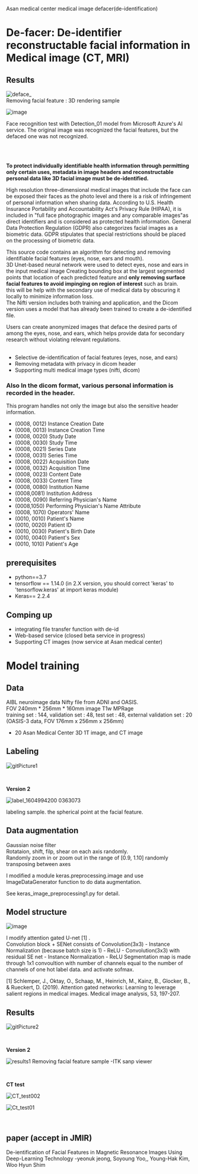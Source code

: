Asan medical center medical image defacer(de-identification)
# De-facer: De-identifier reconstructable facial information in Medical image (CT, MRI) 

## Results 
![deface_](https://user-images.githubusercontent.com/49013508/93426650-6eef2b80-f8f7-11ea-926d-dcf81076b3fd.png)  
Removing facial feature : 3D rendering sample 
  
![image](https://user-images.githubusercontent.com/49013508/97131100-95ba4080-1786-11eb-92fe-1dfebf54b3e1.png)  

Face recognition test with Detection_01 model from Microsoft Azure's AI service. The original image was recognized the facial features, but the defaced one was not recognized.  


<br/>

<br/>

__To protect individually identifiable health information through permitting only certain uses, metadata in image headers and reconstructable personal data like 3D facial image must be de-identified.__ 

High resolution three-dimensional medical images that include the face can be exposed their faces as the photo level and there is a risk of infringement of personal information when sharing data. According to U.S. Health Insurance Portability and Accountability Act's Privacy Rule (HIPAA), it is included in "full face photographic images and any comparable images"as direct identifiers and is considered as protected health information. General Data Protection Regulation (GDPR) also categorizes facial images as a biometric data. GDPR stipulates that special restrictions should be placed on the processing of biometric data.   



This source code contains an algorithm for detecting and removing identifiable facial features (eyes, nose, ears and mouth).  
3D Unet-based neural network were used to detect eyes, nose and ears in the input medical image
Creating bounding box at the largest segmented points that location of each predicted feature and __only removing surface facial features to avoid impinging on region of interest__ such as brain.     
this will be help with the secondary use of medical data by obscuring it locally to minimize information loss.  
The Nifti version includes both training and application, and the Dicom version uses a model that has already been trained to create a de-identified file.  
  
Users can create anonymized images that deface the desired parts of among the eyes, nose, and ears, which helps provide data for secondary research without violating relevant regulations.   
  &nbsp;
- Selective de-identification of facial features (eyes, nose, and ears)
- Removing metadata with privacy in dicom header 
- Supporting multi medical image types (nifti, dicom)  

### Also __In the dicom format__, various personal information is recorded in the header.  
This program handles not only the image but also the sensitive header information.
- (0008, 0012) Instance Creation Date
- (0008, 0013) Instance Creation Time 
- (0008, 0020) Study Date      
- (0008, 0030) Study Time
- (0008, 0021) Series Date
- (0008, 0031) Series Time
- (0008, 0022) Acquisition Date 
- (0008, 0032) Acquisition TIme
- (0008, 0023) Content Date        
- (0008, 0033) Content Time                              
- (0008, 0080) Institution Name      
- (0008,0081) Institution Address
- (0008, 0090) Referring Physician's Name  
- (0008,1050) Performing Physician's Name Attribute
- (0008, 1070) Operators' Name          
- (0010, 0010) Patient's Name                
- (0010, 0020) Patient ID                  
- (0010, 0030) Patient's Birth Date             
- (0010, 0040) Patient's Sex                   
- (0010, 1010) Patient's Age    

  
## prerequisites
- python==3.7
- tensorflow == 1.14.0 (in 2.X version, you should correct 'keras' to 'tensorflow.keras' at import keras module) 
- Keras== 2.2.4
## Comping up 
- integrating file transfer function with de-id 
- Web-based service (closed beta service in progress)
- Supporting CT images (now service at Asan medical center)

  
# Model training 
## Data
AIBL neuroimage data Nifty file from ADNI and OASIS.  
FOV 240mm * 256mm * 160mm image T1w MPRage  
training set : 144, validation set : 48, test set : 48, external validation set : 20 (OASIS-3 data, FOV 176mm x 256mm x 256mm)
+ 20 Asan Medical Center 3D 1T image, and CT image

## Labeling
![gitPicture1](https://user-images.githubusercontent.com/49013508/78311618-4fa05400-758c-11ea-8f22-268abaf287e3.png)
  
<br/>  
  
__Version 2__  
  
![label_1604994200 0363073](https://user-images.githubusercontent.com/49013508/99653352-3e18a780-2a9c-11eb-8cd6-5657082288ce.png)  
  
  
labeling sample. the spherical point at the facial feature.  

## Data augmentation
Gaussian noise filter  
Rotataion, shift, filp, shear on each axis randomly.  
Randomly zoom in or zoom out in the range of [0.9, 1.10] 
randomly transposing between axes

I modified a module keras.preprocessing.image and use ImageDataGenerator function to do data augmentation.  
  
See keras_image_preprocessing1.py for detail.
                                        
## Model structure
![image](https://user-images.githubusercontent.com/49013508/79738609-eb291700-8337-11ea-80ad-3d32767d4e55.png)

  
I modify attention gated U-net [1] .  
Convolution block + SENet consists of Convolution(3x3) - Instance Normalization (because batch size is 1) - ReLU - Convolution(3x3) with residual SE net - Instance Normalization - ReLU  Segmentation map is made through 1x1 convoultion with number of channels equal to the number of channels of one hot label data. and activate sofmax.  
  
[1] Schlemper, J., Oktay, O., Schaap, M., Heinrich, M., Kainz, B., Glocker, B., & Rueckert, D. (2019). Attention gated networks: Learning to leverage salient regions in medical images. Medical image analysis, 53, 197-207.
&nbsp;


## Results
![gitPicture2](https://user-images.githubusercontent.com/49013508/78311624-5202ae00-758c-11ea-855b-8a9f2902c70e.png)  
  
<br/>  
 
__Version 2__  
  
  ![results1](https://user-images.githubusercontent.com/49013508/93437550-145dcb80-f907-11ea-817a-8c2432f41c95.png)
Removing facial feature sample -ITK sanp viewer 
  
  <br/>  
  

__CT test__  
  
![CT_test002](https://user-images.githubusercontent.com/49013508/99750834-6c41ca00-2b24-11eb-9bbb-76268e64f8d9.png)  
  
![Ct_test01](https://user-images.githubusercontent.com/49013508/99750847-72d04180-2b24-11eb-8ad0-488a40bed9f7.png)

<br/>  

## paper (accept in JMIR)
De-ientification of Facial Features in Magnetic Resonance Images Using Deep-Learning Technology
-yeonuk jeong, Soyoung Yoo,, Young-Hak Kim, Woo Hyun Shim 
